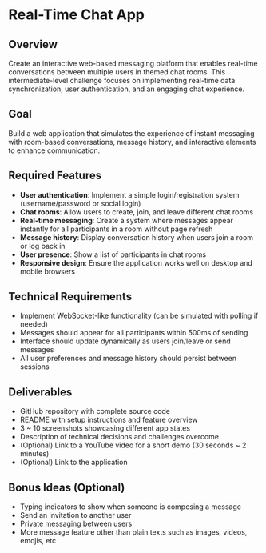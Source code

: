 # Real-Time Chat App

## Overview
Create an interactive web-based messaging platform that enables real-time conversations between multiple users in themed chat rooms. This intermediate-level challenge focuses on implementing real-time data synchronization, user authentication, and an engaging chat experience.

## Goal
Build a web application that simulates the experience of instant messaging with room-based conversations, message history, and interactive elements to enhance communication.

## Required Features
- **User authentication**: Implement a simple login/registration system (username/password or social login)
- **Chat rooms**: Allow users to create, join, and leave different chat rooms
- **Real-time messaging**: Create a system where messages appear instantly for all participants in a room without page refresh
- **Message history**: Display conversation history when users join a room or log back in
- **User presence**: Show a list of participants in chat rooms
- **Responsive design**: Ensure the application works well on desktop and mobile browsers

## Technical Requirements
- Implement WebSocket-like functionality (can be simulated with polling if needed)
- Messages should appear for all participants within 500ms of sending
- Interface should update dynamically as users join/leave or send messages
- All user preferences and message history should persist between sessions

## Deliverables
- GitHub repository with complete source code
- README with setup instructions and feature overview
- 3 ~ 10 screenshots showcasing different app states
- Description of technical decisions and challenges overcome
- (Optional) Link to a YouTube video for a short demo (30 seconds ~ 2 minutes)
- (Optional) Link to the application

## Bonus Ideas (Optional)
- Typing indicators to show when someone is composing a message
- Send an invitation to another user
- Private messaging between users
- More message feature other than plain texts such as images, videos, emojis, etc
